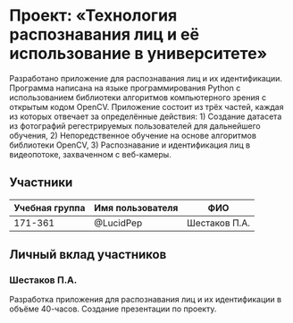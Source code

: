 # Проект: «Технология распознавания лиц и её использование в университете»

Разработано приложение для распознавания лиц и их идентификации. Программа написана на языке программирования Python с использованием
библиотеки алгоритмов компьютерного зрения с открытым кодом OpenCV. Приложение состоит из трёх частей, каждая из которых отвечает за 
определённые действия: 1) Создание датасета из фотографий регестрируемых пользователей для дальнейшего обучения, 2) Непоредственное обучение на основе алгоритмов библиотеки OpenCV, 3) Распознавание и идентификация лиц в видеопотоке, захваченном с веб-камеры.

## Участники

| Учебная группа | Имя пользователя | ФИО                      |
|----------------|------------------|--------------------------|
| 171-361        | @LucidPep        | Шестаков П.А.            |

## Личный вклад участников

### Шестаков П.А.

Разработка приложения для распознавания лиц и их идентификации в объёме 40-часов. Создание презентации по проекту.
